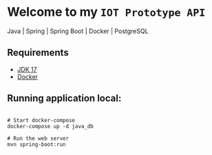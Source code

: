 # Welcome to my `IOT Prototype API`
Java | Spring | Spring Boot | Docker | PostgreSQL

## Requirements

- <a href="https://www.oracle.com/java/technologies/javase/jdk17-archive-downloads.html" target="_blank">JDK 17</a>
- <a href="https://www.docker.com/products/docker-desktop/" target="_blank">Docker</a>

## Running application local:

`````shell

# Start docker-compose
docker-compose up -d java_db

# Run the web server
mvn spring-boot:run

`````
